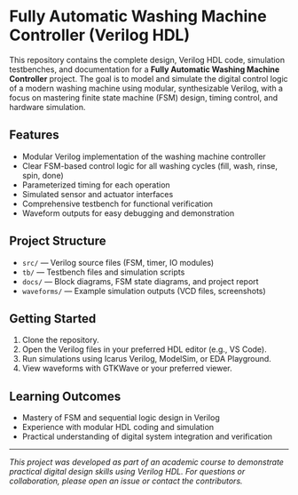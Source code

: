 # Fully Automatic Washing Machine Controller (Verilog HDL)

This repository contains the complete design, Verilog HDL code, simulation testbenches, and documentation for a **Fully Automatic Washing Machine Controller** project. The goal is to model and simulate the digital control logic of a modern washing machine using modular, synthesizable Verilog, with a focus on mastering finite state machine (FSM) design, timing control, and hardware simulation.

## Features
- Modular Verilog implementation of the washing machine controller
- Clear FSM-based control logic for all washing cycles (fill, wash, rinse, spin, done)
- Parameterized timing for each operation
- Simulated sensor and actuator interfaces
- Comprehensive testbench for functional verification
- Waveform outputs for easy debugging and demonstration

## Project Structure
- `src/` — Verilog source files (FSM, timer, IO modules)
- `tb/` — Testbench files and simulation scripts
- `docs/` — Block diagrams, FSM state diagrams, and project report
- `waveforms/` — Example simulation outputs (VCD files, screenshots)

## Getting Started
1. Clone the repository.
2. Open the Verilog files in your preferred HDL editor (e.g., VS Code).
3. Run simulations using Icarus Verilog, ModelSim, or EDA Playground.
4. View waveforms with GTKWave or your preferred viewer.

## Learning Outcomes
- Mastery of FSM and sequential logic design in Verilog
- Experience with modular HDL coding and simulation
- Practical understanding of digital system integration and verification

***

*This project was developed as part of an academic course to demonstrate practical digital design skills using Verilog HDL. For questions or collaboration, please open an issue or contact the contributors.*
